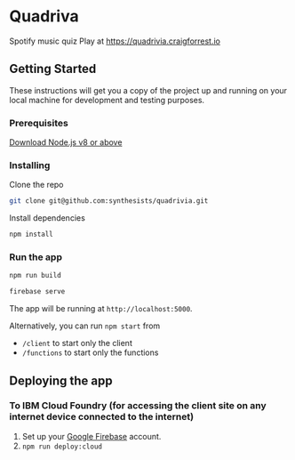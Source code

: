 # Quadriva
Spotify music quiz
Play at https://quadrivia.craigforrest.io

## Getting Started

These instructions will get you a copy of the project up and running on your local machine for development and testing purposes.

### Prerequisites

[Download Node.js v8 or above](https://github.com/nodejs/node#download)

### Installing

Clone the repo

```bash
git clone git@github.com:synthesists/quadrivia.git
```

Install dependencies

```bash
npm install
```

### Run the app

```bash
npm run build

firebase serve
```

The app will be running at `http://localhost:5000`.

Alternatively, you can run `npm start` from
- `/client` to start only the client
- `/functions` to start only the functions

## Deploying the app

### To IBM Cloud Foundry (for accessing the client site on any internet device connected to the internet)

1. Set up your [Google Firebase](https://firebase.google.com/) account.
2. `npm run deploy:cloud`
